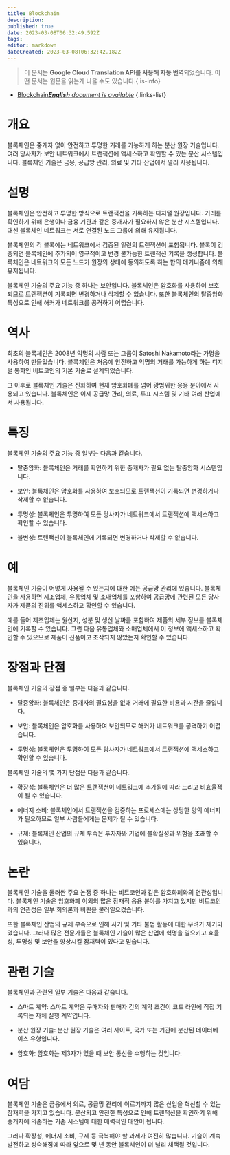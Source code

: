```yaml
---
title: Blockchain
description: 
published: true
date: 2023-03-08T06:32:49.592Z
tags: 
editor: markdown
dateCreated: 2023-03-08T06:32:42.182Z
---
```


> 이 문서는 **Google Cloud Translation API를 사용해 자동 번역**되었습니다.
어떤 문서는 원문을 읽는게 나을 수도 있습니다.{.is-info}



- [Blockchain***English** document is available*](/en/Knowledge-base/Dictionary/blockchain)
{.links-list}



# 개요

블록체인은 중개자 없이 안전하고 투명한 거래를 가능하게 하는 분산 원장 기술입니다. 여러 당사자가 보안 네트워크에서 트랜잭션에 액세스하고 확인할 수 있는 분산 시스템입니다. 블록체인 기술은 금융, 공급망 관리, 의료 및 기타 산업에서 널리 사용됩니다.

# 설명

블록체인은 안전하고 투명한 방식으로 트랜잭션을 기록하는 디지털 원장입니다. 거래를 확인하기 위해 은행이나 금융 기관과 같은 중개자가 필요하지 않은 분산 시스템입니다. 대신 블록체인 네트워크는 서로 연결된 노드 그룹에 의해 유지됩니다.

블록체인의 각 블록에는 네트워크에서 검증된 일련의 트랜잭션이 포함됩니다. 블록이 검증되면 블록체인에 추가되어 영구적이고 변경 불가능한 트랜잭션 기록을 생성합니다. 블록체인은 네트워크의 모든 노드가 원장의 상태에 동의하도록 하는 합의 메커니즘에 의해 유지됩니다.

블록체인 기술의 주요 기능 중 하나는 보안입니다. 블록체인은 암호화를 사용하여 보호되므로 트랜잭션이 기록되면 변경하거나 삭제할 수 없습니다. 또한 블록체인의 탈중앙화 특성으로 인해 해커가 네트워크를 공격하기 어렵습니다.

# 역사

최초의 블록체인은 2008년 익명의 사람 또는 그룹이 Satoshi Nakamoto라는 가명을 사용하여 만들었습니다. 블록체인은 처음에 안전하고 익명의 거래를 가능하게 하는 디지털 통화인 비트코인의 기본 기술로 설계되었습니다.

그 이후로 블록체인 기술은 진화하여 현재 암호화폐를 넘어 광범위한 응용 분야에서 사용되고 있습니다. 블록체인은 이제 공급망 관리, 의료, 투표 시스템 및 기타 여러 산업에서 사용됩니다.

# 특징

블록체인 기술의 주요 기능 중 일부는 다음과 같습니다.

- 탈중앙화: 블록체인은 거래를 확인하기 위한 중개자가 필요 없는 탈중앙화 시스템입니다.

- 보안: 블록체인은 암호화를 사용하여 보호되므로 트랜잭션이 기록되면 변경하거나 삭제할 수 없습니다.

- 투명성: 블록체인은 투명하여 모든 당사자가 네트워크에서 트랜잭션에 액세스하고 확인할 수 있습니다.

- 불변성: 트랜잭션이 블록체인에 기록되면 변경하거나 삭제할 수 없습니다.

# 예

블록체인 기술이 어떻게 사용될 수 있는지에 대한 예는 공급망 관리에 있습니다. 블록체인을 사용하면 제조업체, 유통업체 및 소매업체를 포함하여 공급망에 관련된 모든 당사자가 제품의 진위를 액세스하고 확인할 수 있습니다.

예를 들어 제조업체는 원산지, 성분 및 생산 날짜를 포함하여 제품의 세부 정보를 블록체인에 기록할 수 있습니다. 그런 다음 유통업체와 소매업체에서 이 정보에 액세스하고 확인할 수 있으므로 제품이 진품이고 조작되지 않았는지 확인할 수 있습니다.

# 장점과 단점

블록체인 기술의 장점 중 일부는 다음과 같습니다.

- 탈중앙화: 블록체인은 중개자의 필요성을 없애 거래에 필요한 비용과 시간을 줄입니다.

- 보안: 블록체인은 암호화를 사용하여 보안되므로 해커가 네트워크를 공격하기 어렵습니다.

- 투명성: 블록체인은 투명하여 모든 당사자가 네트워크에서 트랜잭션에 액세스하고 확인할 수 있습니다.

블록체인 기술의 몇 가지 단점은 다음과 같습니다.

- 확장성: 블록체인은 더 많은 트랜잭션이 네트워크에 추가됨에 따라 느리고 비효율적이 될 수 있습니다.

- 에너지 소비: 블록체인에서 트랜잭션을 검증하는 프로세스에는 상당한 양의 에너지가 필요하므로 일부 사람들에게는 문제가 될 수 있습니다.

- 규제: 블록체인 산업의 규제 부족은 투자자와 기업에 불확실성과 위험을 초래할 수 있습니다.

# 논란

블록체인 기술을 둘러싼 주요 논쟁 중 하나는 비트코인과 같은 암호화폐와의 연관성입니다. 블록체인 기술은 암호화폐 이외의 많은 잠재적 응용 분야를 가지고 있지만 비트코인과의 연관성은 일부 회의론과 비판을 불러일으켰습니다.

또한 블록체인 산업의 규제 부족으로 인해 사기 및 기타 불법 활동에 대한 우려가 제기되었습니다. 그러나 많은 전문가들은 블록체인 기술이 많은 산업에 혁명을 일으키고 효율성, 투명성 및 보안을 향상시킬 잠재력이 있다고 믿습니다.

# 관련 기술

블록체인과 관련된 일부 기술은 다음과 같습니다.

- 스마트 계약: 스마트 계약은 구매자와 판매자 간의 계약 조건이 코드 라인에 직접 기록되는 자체 실행 계약입니다.

- 분산 원장 기술: 분산 원장 기술은 여러 사이트, 국가 또는 기관에 분산된 데이터베이스 유형입니다.

- 암호화: 암호화는 제3자가 있을 때 보안 통신을 수행하는 것입니다.

# 여담

블록체인 기술은 금융에서 의료, 공급망 관리에 이르기까지 많은 산업을 혁신할 수 있는 잠재력을 가지고 있습니다. 분산되고 안전한 특성으로 인해 트랜잭션을 확인하기 위해 중개자에 의존하는 기존 시스템에 대한 매력적인 대안이 됩니다.

그러나 확장성, 에너지 소비, 규제 등 극복해야 할 과제가 여전히 많습니다. 기술이 계속 발전하고 성숙해짐에 따라 앞으로 몇 년 동안 블록체인이 더 널리 채택될 것입니다.